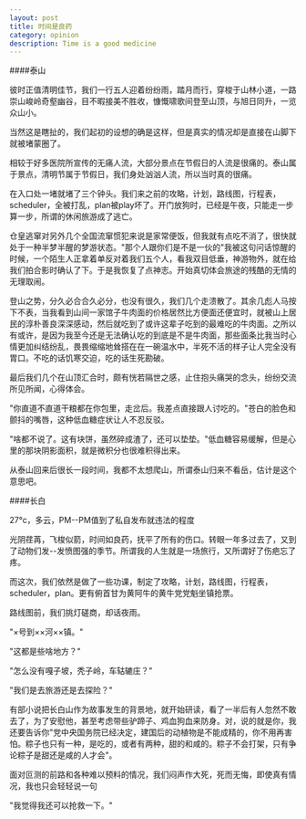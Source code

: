 ```yaml
---
layout: post
title: 时间是良药
category: opinion
description: Time is a good medicine
---
```


####泰山
  
  彼时正值清明佳节，我们一行五人迎着纷纷雨，踏月而行，穿梭于山林小道，一路崇山峻岭奇壑幽谷，目不暇接美不胜收，慷慨啸歌间登至山顶，与旭日同升，一览众山小。
  
  当然这是瞎扯的，我们起初的设想的确是这样，但是真实的情况却是直接在山脚下就被堵蒙圈了。
  
  相较于好多医院所宣传的无痛人流，大部分景点在节假日的人流是很痛的。泰山属于景点，清明节属于节假日，我们身处汹汹人流，所以当时真的很痛。
  
  在入口处一堵就堵了三个钟头。我们来之前的攻略，计划，路线图，行程表，scheduler，全被打乱，plan被play坏了。开门放狗时，已经是午夜，只能走一步算一步，所谓的休闲旅游成了逃亡。

  仓皇逃窜对另外几个全国流窜惯犯来说是家常便饭，但我就有点吃不消了，很快就处于一种半梦半醒的梦游状态。"那个人跟你们是不是一伙的"我被这句问话惊醒的时候，一个陌生人正拿着单反对着我们五个人，看我双目低垂，神游物外，就在给我们拍合影时确认了下。于是我恢复了点神志。开始真切体会旅途的残酷的无情的无理取闹。

  登山之势，分久必合合久必分，也没有很久，我们几个走溃散了。其余几彪人马按下不表，当我看到山间一家馆子牛肉面的价格居然比方便面还便宜时，就被山上居民的淳朴善良深深感动，然后就吃到了或许这辈子吃到的最难吃的牛肉面。之所以有或许，是因为我至今还是无法确认吃的到底是不是牛肉面，那些面条比我当时心情更加纠结纷乱，畏畏缩缩地耸搭在在一碗温水中，半死不活的样子让人完全没有胃口。不吃的话饥寒交迫，吃的话生死勘破。
  
  最后我们几个在山顶汇合时，颇有恍若隔世之感，止住抱头痛哭的念头，纷纷交流所见所闻，心得体会。
  
  "你直道不直道干粮都在你包里，走岔后。我差点直接跟人讨吃的。"苍白的脸色和颤抖的嘴唇，这种低血糖症状让人不忍反驳。
  
  "啥都不说了。这有块饼，虽然碎成渣了，还可以垫垫。"低血糖容易缓解，但是心里的那块阴影面积，就是微积分也很难积得出来。
  
  从泰山回来后很长一段时间，我都不太想爬山，所谓泰山归来不看岳，估计是这个意思吧。
  
####长白 
  
  27°c，多云，PM--PM值到了私自发布就违法的程度
  
  光阴荏苒，飞梭似箭，时间如良药，抚平了所有的伤口。转眼一年多过去了，又到了动物们发--发愤图强的季节。所谓我的人生就是一场旅行，又所谓好了伤疤忘了疼。
  
  而这次，我们依然是做了一些功课，制定了攻略，计划，路线图，行程表，scheduler，plan。更有俯首甘为黄阿牛的黄牛党党魁坐镇抢票。
  
  路线图前，我们挑灯磋商，却话夜雨。
  
  "×号到××河××镇。"
  
  "这都是些啥地方？"
  
  "怎么没有嘎子坡，秃子岭，车轱辘庄？"
  
  "我们是去旅游还是去探险？"

  有部小说把长白山作为故事发生的背景地，就开始研读，看了一半后有人忽然不敢去了，为了安慰他，甚至考虑带些驴蹄子、鸡血狗血来防身。对，说的就是你，我还要告诉你"党中央国务院已经决定，建国后的动植物是不能成精的，你不用再害怕。粽子也只有一种，是吃的，或者有两种，甜的和咸的。粽子不会打架，只有争论粽子是甜还是咸的人才会"。
  
  面对叵测的前路和各种难以预料的情况，我们闷声作大死，死而无悔，即使真有情况，我也只会轻轻说一句
  
  "我觉得我还可以抢救一下。"


